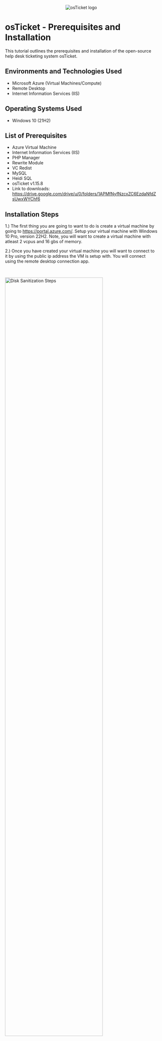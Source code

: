 <p align="center">
<img src="https://i.imgur.com/Clzj7Xs.png" alt="osTicket logo"/>
</p>

<h1>osTicket - Prerequisites and Installation</h1>
This tutorial outlines the prerequisites and installation of the open-source help desk ticketing system osTicket.<br />



<h2>Environments and Technologies Used</h2>

- Microsoft Azure (Virtual Machines/Compute)
- Remote Desktop
- Internet Information Services (IIS)

<h2>Operating Systems Used </h2>

- Windows 10</b> (21H2)

<h2>List of Prerequisites</h2>

- Azure Virtual Machine
- Internet Information Services (IIS)
- PHP Manager
- Rewrite Module
- VC Redist
- MySQL
- Heidi SQL
- osTicket v1.15.8
- Link to downloads: https://drive.google.com/drive/u/0/folders/1APMfNyfNzcxZC6EzdaNfdZsUwxWYChf6


<h2>Installation Steps</h2>


1.) The first thing you are going to want to do is create a virtual machine by going to https://portal.azure.com/. Setup your virtual machine with Windows 10 Pro, version 22H2. Note, you will want to create a virtual machine with atleast 2 vcpus and 16 gbs of memory.

2.) Once you have created your virtual machine you will want to connect to it by using the public ip address the VM is setup with. You will connect using the remote desktop connection app. 
</p>
<br />

<p>
<img src="https://imgur.com/MAhXK2e.png" height="80%" width="80%" alt="Disk Sanitization Steps"/>
</p>
<p>
<p>
<img src="https://imgur.com/Zf2jw07.png" height="40%" width="40%" alt="Disk Sanitization Steps"/>
</p>
<p>
  
3.) Once you have connected to your virtual machine you will want to go to your control panel. From the control panel open up programs. Select, Turn Windows features on and off.

<p>
<img src="https://imgur.com/fGXMpx4.png" height="40%" width="40%" alt="Disk Sanitization Steps"/>
</p>
<p>
  
<p>
<img src="https://imgur.com/LBGkAw6.png" height="40%" width="40%" alt="Disk Sanitization Steps"/>
</p>
<p>
  
4.) You will want to install / enable IIS in Windows with CGI and Common HTTP Features
  - World Wide Web Services -> Application Development Features -> 
[X] CGI
[X] Common HTTP Features
  
<p>
<img src="https://imgur.com/LQjw9le.png" height="40%" width="40%" alt="Disk Sanitization Steps"/>
</p>
<p>
  
<p>
<img src="https://imgur.com/pbPeHb1.png" height="40%" width="40%" alt="Disk Sanitization Steps"/>
</p>
<p>
  
***NOTE*** Make sure all Common HTTP Features are checked.
 
 To make sure the IIS is installed / enabled go to a browser of your choice and search for 127.0.0.1 
  It should look something like this. 
  
<p>
<img src="https://imgur.com/eICujoq.png" height="40%" width="40%" alt="Disk Sanitization Steps"/>
</p>
<p>
  
  
  
  
5.) Now that the IIS is enabled, From the Installation Files, download and install PHP Manager for IIS (PHPManagerForIIS_V1.5.0.msi)
  Go through the install wizard and complete the install.
  
  ![image](https://github.com/shawnlynaraja/osticket-prereqs/assets/138860791/9012cd7d-03f3-4a06-b386-cba05bc86d77)

  
6.) Next from the Installation Files, download and install the Rewrite Module (rewrite_amd64_en-US.msi)

  ![image](https://github.com/shawnlynaraja/osticket-prereqs/assets/138860791/7621c255-df8c-4d78-b5ec-d6ac4f803bf5)

7.) Create a folder in the C drive called PHP. Create the directory C:\PHP
![image](https://github.com/shawnlynaraja/osticket-prereqs/assets/138860791/ea227d37-585e-47eb-962d-d00d612963a9)

  
8.) From the Installation Files, download PHP 7.3.8 (php-7.3.8-nts-Win32-VC15-x86) and unzip the contents into C:\PHP
![image](https://github.com/shawnlynaraja/osticket-prereqs/assets/138860791/672bb8ce-0518-4412-a522-523a1b3855e8)
![image](https://github.com/shawnlynaraja/osticket-prereqs/assets/138860791/0e3c1690-ea60-4372-b820-164f9f80d29d)


  
  !! ATTENTION !!
If this appears, choose to “Keep” the file:
  
<p>
<img src="https://imgur.com/xZv1Yhw.png" height="40%" width="40%" alt="Disk Sanitization Steps"/>
</p>
<p>
  
<p>
<img src="https://imgur.com/YwBhqo0.png" height="40%" width="40%" alt="Disk Sanitization Steps"/>
</p>
<p>

9.) Once you have downloaded and extracted the zip file into the PHP folder on the C drive, download and install the VC_redist.x86.exe from the installation files. Go through the setup wizard to finish setting up and installing the VC_redist.x86.exe. 

![image](https://github.com/shawnlynaraja/osticket-prereqs/assets/138860791/733c2cf8-70b1-492a-9a1c-85cea3b749b2)


  
10.) Download and install MySQL 5.5.62 (mysql-5.5.62-win32.msi)
  Run the setup wizard:
Typical Setup ->
Launch Configuration Wizard (after install) ->
Standard Configuration ->

![image](https://github.com/shawnlynaraja/osticket-prereqs/assets/138860791/e8b680d5-9304-4fb1-923d-9abbc85498d4)

![image](https://github.com/shawnlynaraja/osticket-prereqs/assets/138860791/fc013cfb-0b42-4282-b6b9-7ff7c5d1058a)



  Your Username is Root & Make the new root password: Password1
  
<p>
<img src="https://imgur.com/KxcUy7C.png" height="40%" width="40%" alt="Disk Sanitization Steps"/>
</p>
<p>
  
  Execute the process on the next page.
  
<p>
<img src="https://imgur.com/i7sn6hT.png" height="40%" width="40%" alt="Disk Sanitization Steps"/>
</p>
<p>

Open ISS as an Administrator, and you can see the installations you have downloaded such as the PHP Manager, URL Rewrite, etc

11.) Now that we have the files downloaded and installed we will want to search for IIS in the windows search bar. Open IIS as an administrator.
  The program should look like this.
  
<p>
<img src="https://imgur.com/rgdZwmM.png" height="40%" width="40%" alt="Disk Sanitization Steps"/>
</p>
<p>
  
12.) We will now want to register PHP from within IIS.
  Click on PHP Manager
  
<p>
<img src="https://imgur.com/vvTLNBH.png" height="40%" width="40%" alt="Disk Sanitization Steps"/>
</p>
<p>
  
Register new PHP version.
  
<p>
<img src="https://imgur.com/qdbn5zQ.png" height="40%" width="40%" alt="Disk Sanitization Steps"/>
</p>
<p>
  
You will want to provide a path to the php executable file (php-cgi.exe)). 
  Go to C Drive -> PHP -> click on php-cgi file.
  
<p>
<img src="https://imgur.com/oJZ0gp9.png" height="40%" width="40%" alt="Disk Sanitization Steps"/>
</p>
<p>

  ![image](https://github.com/shawnlynaraja/osticket-prereqs/assets/138860791/5b4e5328-2724-4224-9542-68d4770202bc)


  Restart the IIS server.
  
<p>
<img src="https://imgur.com/CJ3RUbG.png" height="40%" width="40%" alt="Disk Sanitization Steps"/>
</p>
<p>
  
13.) Install osTicket v1.15.8
  -Download osTicket from the Installation Files Folder
  -Extract and copy "upload" folder to c:\inetpub\wwwroot
  -Within c:\inetpub\root, Rename "upload" to "osTicket"
  

  ![image](https://github.com/shawnlynaraja/osticket-prereqs/assets/138860791/235a6d34-ac63-46e1-9123-2c849f199d3c)
  

  
  ![image](https://github.com/shawnlynaraja/osticket-prereqs/assets/138860791/68c731de-6336-4a0e-9898-090af530eda0)

  
  
  ![image](https://github.com/shawnlynaraja/osticket-prereqs/assets/138860791/20d2757b-7abc-4ac9-9b08-edc44bb95f62)
  
  

  ![image](https://github.com/shawnlynaraja/osticket-prereqs/assets/138860791/9b2fb617-c64c-48b9-b5df-97afff3ed76d)
  


  ![image](https://github.com/shawnlynaraja/osticket-prereqs/assets/138860791/4e7bdf41-7f13-419c-ac5c-2d075ef321f9)


Rename the "upload" to osTicket


![image](https://github.com/shawnlynaraja/osticket-prereqs/assets/138860791/0fbd4bc5-07a2-478b-97ea-91db9be31310)



  Restard the IIS software again.

  ![image](https://github.com/shawnlynaraja/osticket-prereqs/assets/138860791/e7525809-b3ed-4228-8ac6-9c9111353fec)

  

  
14.) On IIS go to sites -> Default -> osTicket
  -On the right, click “Browse *:80”
  ![image](https://github.com/shawnlynaraja/osticket-prereqs/assets/138860791/ddaaca95-d92d-4d0c-8844-f331679e3c31)


  
  After clicking that, a link will appear in the browser "osTicket." 
  However, you will notice that some extensions are not enabled on the osTicket browser yet.

![image](https://github.com/shawnlynaraja/osticket-prereqs/assets/138860791/5ddce2b6-bfa7-4e17-b8c1-5c9dfb2f96ab)

  
  To enable the extensions:
  -Go back to IIS, sites -> Default -> osTicket
  -Double click PHP manager
  -Click "Enable or disable an extension"
  
<p>
<img src="https://imgur.com/vvTLNBH.png" height="40%" width="40%" alt="Disk Sanitization Steps"/>
</p>
<p>
  
<p>
<img src="https://imgur.com/uigyKjb.png" height="40%" width="40%" alt="Disk Sanitization Steps"/>
</p>
<p>
  
  We will want to enable three extensions from here.
  
  1.) php_imap.dll
 
  2.) php_intl.dll
  
  3.) php_opcache.dll
  
<p>
<img src="https://imgur.com/cOem7Nb.png" height="40%" width="40%" alt="Disk Sanitization Steps"/>
</p>
<p>

  After that, if you refresh the osTicket on your browser, we can see more green color, meaning that they are enabled.
  ![image](https://github.com/shawnlynaraja/osticket-prereqs/assets/138860791/1dc05b16-6d6f-4ca5-88ac-da0d4ae429d3)


15.) Once we have those extensions enabled in IIS, we are going to want to rename one of the files in our osTicket folder.
  Go into the file explorer and search for C;\inetpub\wwwroot\osTicket\include\ost-sampleconfig.php
  
  We are going to rename the ost-sampleconfig.php to ost-config.php

![image](https://github.com/shawnlynaraja/osticket-prereqs/assets/138860791/05870d01-6346-4c64-a2f0-157fe3cf85dd)


![image](https://github.com/shawnlynaraja/osticket-prereqs/assets/138860791/8a1e9677-d052-4890-aeb2-a5d9ff77ce94)

  
  
  Now that we have renamed the files, right click on the file "ost-config.php and go to properties.
  From there click security, click on advance, and disable the inheritance.
  
  
![image](https://github.com/shawnlynaraja/osticket-prereqs/assets/138860791/d8e97342-873f-45ca-94a1-9f8e164d6b6e)


  
  Then select Remove all inherited permissions from this object.
  
  Now we will add new permissions.
  
  Click Add
  
<p>
<img src="https://imgur.com/VPZvOdo.png" height="40%" width="40%" alt="Disk Sanitization Steps"/>
</p>
<p>
  
Select a principal
  
<p>
<img src="https://imgur.com/PoGk34d.png" height="40%" width="40%" alt="Disk Sanitization Steps"/>
</p>
<p>
  
  
 Type "Everyone" in the box & click "check names" & click ok.
  
<p>
<img src="https://imgur.com/F4H3ppM.png" height="40%" width="40%" alt="Disk Sanitization Steps"/>
</p>
<p>
  
  Make sure Full Control and all the other boxes are checked.
  
<p>
<img src="https://imgur.com/rbbGqwB.png" height="40%" width="40%" alt="Disk Sanitization Steps"/>
</p>
<p>
  
  Click Apply and Ok.
  
<p>
<img src="https://imgur.com/saRO3y5.png" height="40%" width="40%" alt="Disk Sanitization Steps"/>
</p>
<p>
  
16.) Once that is done we will continue to setup osTicket in the browser. Click Continue on the osTicket browser page.
  
  ![image](https://github.com/shawnlynaraja/osticket-prereqs/assets/138860791/ea4a65b9-cde0-4dc0-9872-ef280e45ac4b)
  

  Fill out everything in the information-page as required 
  but except the Database Settings at the bottom of the page 
  because we have to install HeidiSQL first. 
  So pause the osTicket Browser installation page for now,
  and come back to it once you installed the HeidiSQL.
  ![ss](https://github.com/shawnlynaraja/osticket-prereqs/assets/138860791/3c8d5f3d-a294-465c-9e49-a48d86486479)

  Also, make sure you wrote down all your log-in information in a notepad, so you won't forget.

  
  17.) We will want to download and install HeidiSQL from the Installation Files. 
  
<p>
<img src="https://imgur.com/i7a4gWC.png" height="40%" width="40%" alt="Disk Sanitization Steps"/>
</p>
<p>
  
  When the program is open we will create a new session in it.
  
<p>
<img src="https://imgur.com/g5M1i61.png" height="40%" width="40%" alt="Disk Sanitization Steps"/>
</p>
<p>
  
  We want to make sure the username is root and the password is Password1 then click open.
  
<p>
<img src="https://imgur.com/LEAZNOc.png" height="40%" width="40%" alt="Disk Sanitization Steps"/>
</p>
<p>
  
  Once we are connected to the session we will go back to the browser to finish setting everything up. 
  Under the Database Settings in the browser the username will be root and the password will be Password1.
  
  
  18.) We will now create a new database within HeidiSQL. In Heidi right click on the left side where is says "Unnamed", select "create new", and then select "database". 
  
  ![image](https://github.com/shawnlynaraja/osticket-prereqs/assets/138860791/ff7e6719-6430-46f7-8962-1fd11ebdebc2)

  
  
  Name the new database osTicket. 
  ![image](https://github.com/shawnlynaraja/osticket-prereqs/assets/138860791/43db0e97-be94-46ff-8ee2-de978f79cae6)
  

  19.) Once we have the new database setup, go back to the osTicket installation browser and under MySQL Database type in "osTicket" and then click Install.

  ![image](https://github.com/shawnlynaraja/osticket-prereqs/assets/138860791/0e8897cb-cc16-418e-b0d5-a96cc8125c4e)

  ![image](https://github.com/shawnlynaraja/osticket-prereqs/assets/138860791/7d170c95-e673-4528-9016-cb72feac7e55)



  20.) The last step is to do some clean up. We will want to delete the setup folder in our system. 
  -Delete: C:\inetpub\wwwroot\osTicket\setup
  Only delete the setup folder and nothing else.
  ![image](https://github.com/shawnlynaraja/osticket-prereqs/assets/138860791/6400e982-89be-4dab-833a-03940e12732e)

  
  21.) We then will want to set the permissions back to "Read" only in the ost-config.php file 
  by right clicking it, select properties, select security, click advanced, 


  ![image](https://github.com/shawnlynaraja/osticket-prereqs/assets/138860791/8979aa3a-aec9-4b9a-aa1c-2c924bf3490c)
  
![image](https://github.com/shawnlynaraja/osticket-prereqs/assets/138860791/254c80c8-3369-401a-8f15-c4167d4705ac)

  click everyone, click edit 

  
<p>
<img src="https://imgur.com/wFr0pkK.png" height="40%" width="40%" alt="Disk Sanitization Steps"/>
</p>
<p>
  only checked Read & Execute, Read, and click apply and ok.
<p>
<img src="https://imgur.com/jsJOPyn.png" height="40%" width="40%" alt="Disk Sanitization Steps"/>
</p>
<p>
  
  The last step after that is to login to osTicket on the browser.
  
<p>
<img src="https://imgur.com/uHVdDsx.png" height="40%" width="40%" alt="Disk Sanitization Steps"/>
</p>
<p>

Congratulations, You have now successfully installed and setup osTicket!
![image](https://github.com/shawnlynaraja/osticket-prereqs/assets/138860791/980705d6-922b-4353-a07a-f9609131ff3f)


Browse to your help desk login page: http://localhost/osTicket/scp/login.php (This is for the Admin log-in & do admin things.)


End Users osTicket URL:
http://localhost/osTicket/ (This is for End-Users, who want to create tickets inside of osTickets. 

 

